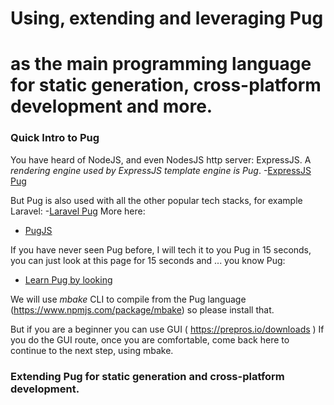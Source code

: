 
# Using, extending and leveraging Pug
# as the main programming language for static generation, cross-platform development and more.

### Quick Intro to Pug

You have heard of NodeJS, and even NodesJS http server: ExpressJS. A *rendering engine used by ExpressJS template engine is Pug*.
-[ExpressJS Pug](https://expressjs.com/en/guide/using-template-engines.html)


But Pug is also used with all the other popular tech stacks, for example Laravel:
-[Laravel Pug](https://github.com/BKWLD/laravel-pug)
More here:
- [PugJS](https://github.com/pugjs/pug)

If you have never seen Pug before, I will tech it to you Pug in 15 seconds, you can just look at this page for 15 seconds and ... you know Pug:
- [Learn Pug by looking](http://pug.mbake.org)

We will use *mbake* CLI to compile from the Pug language (https://www.npmjs.com/package/mbake) so please install that.

But if you are a beginner you can use GUI ( https://prepros.io/downloads )
If you do the GUI route, once you are comfortable, come back here to continue to the next step, using mbake.

### Extending Pug for static generation and cross-platform development.

